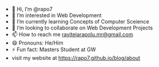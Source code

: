 - 👋 Hi, I’m @rapo7
- 👀 I’m interested in Web Development
- 🌱 I’m currently learning Concepts of Computer Sceience
- 💞️ I’m looking to collaborate on Web Development Projects
- 📫 How to reach me ravitejarapolu.mr@gmail.com
- 😄 Pronouns: He/Him
- ⚡ Fun fact: Masters Student at GW
- visit my website at https://rapo7.github.io/blog/about


<!---
rapo7/rapo7 is a ✨ special ✨ repository because its `README.md` (this file) appears on your GitHub profile.
You can click the Preview link to take a look at your changes.
--->
